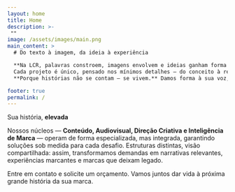```yaml
---
layout: home
title: Home
description: >-
 ""
image: /assets/images/main.png
main_content: >
  # Do texto à imagem, da ideia à experiência

  **Na LCR, palavras constroem, imagens envolvem e ideias ganham forma com propósito.** Unimos conteúdo e estratégia para criar marcas que permanecem, com rigor técnico e visão criativa.  
  Cada projeto é único, pensado nos mínimos detalhes — do conceito à realização.
  **Porque histórias não se contam — se vivem.** Damos forma à sua voz, imagem e essência com autenticidade, precisão e excelência.

footer: true
permalink: /
---
```

Sua história, **elevada**

Nossos núcleos — **Conteúdo, Audiovisual, Direção Criativa e Inteligência de Marca** — operam de forma especializada, mas integrada, garantindo soluções sob medida para cada desafio. Estruturas distintas, visão compartilhada: assim, transformamos demandas em narrativas relevantes, experiências marcantes e marcas que deixam legado.

Entre em contato e solicite um orçamento. Vamos juntos dar vida à próxima grande história da sua marca.

